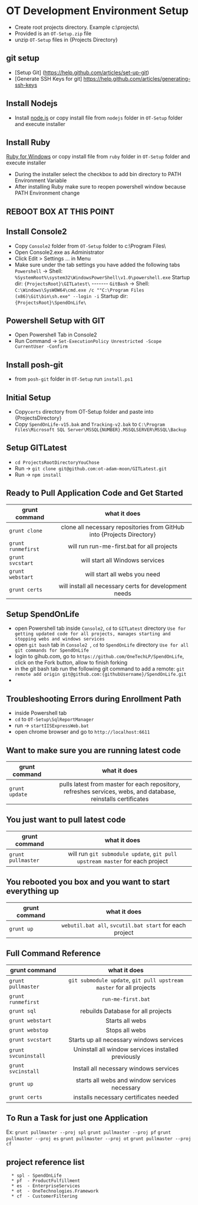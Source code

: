 OT Development Environment Setup
============================

* Create root projects directory. Example c:\projects\
* Provided is an `OT-Setup.zip` file
* unzip `OT-Setup` files in {Projects Directory}
      

git setup
---------
* [Setup Git] (https://help.github.com/articles/set-up-git)
* [Generate SSH Keys for git] https://help.github.com/articles/generating-ssh-keys

Install Nodejs
--------------
* Install [node.js](http://nodejs.org/) or copy install file from `nodejs` folder in `OT-Setup` folder and execute installer

Install Ruby
------------
[Ruby for Windows](http://rubyinstaller.org/) or copy install file from `ruby` folder in `OT-Setup` folder and execute installer

* During the installer select the checkbox to add bin directory to PATH Environment Variable
* After installing Ruby make sure to reopen powershell window because PATH Environment change

REBOOT BOX AT THIS POINT
------------------------

Install Console2
----------------

* Copy `Console2` folder from `OT-Setup` folder to c:\Program Files\
* Open Console2.exe as Administrator
* Click Edit > Settings ... in Menu
* Make sure under the tab settings you have added the following tabs
      `Powershell` -> Shell: `%SystemRoot%\system32\WindowsPowerShell\v1.0\powershell.exe`
                      Startup dir: `{ProjectsRoot}\GITLatest\`
      -------
      `GitBash`    -> Shell: `C:\Windows\SysWOW64\cmd.exe /c ""C:\Program Files (x86)\Git\bin\sh.exe" --login -i`
                      Startup dir: `{ProjectsRoot}\SpendOnLife\`

      
Powershell Setup with GIT
-------------------------
  

* Open Powershell Tab in Console2
* Run Command -> `Set-ExecutionPolicy Unrestricted -Scope CurrentUser -Confirm`

Install posh-git
----------------
* from `posh-git` folder in `OT-Setup` run `install.ps1` 

Initial Setup
-------------
* Copy`certs` directory from OT-Setup folder and paste into {ProjectsDirectory}
* Copy `SpendOnLife-v15.bak` and `Tracking-v2.bak` to `C:\Program Files\Microsoft SQL Server\MSSQL{NUMBER}.MSSQLSERVER\MSSQL\Backup`

Setup GITLatest
-------------
* `cd ProjectsRootDirectoryYouChose`
* Run -> `git clone git@github.com:ot-adam-moon/GITLatest.git`
* Run -> `npm install`

Ready to Pull Application Code and Get Started
----------------------------------------------

| grunt command | what it does  |
| ------------- |:-------------:|
| `grunt clone` | clone all necessary repositories from GitHub into {Projects Directory} |
| `grunt runmefirst` | will run run-me-first.bat for all projects |
| `grunt svcstart` | will start all Windows services |
| `grunt webstart` | will start all webs you need |
| `grunt certs` | will install all necessary certs for development needs |


Setup SpendOnLife
-----------------

* open Powershell tab inside `Console2`, `cd` to `GITLatest` directory `Use for getting updated code for all projects, manages starting and stopping webs and windows services`
* open `git bash` tab in `Console2 `, `cd` to `SpendOnLife` directory `Use for all git commands for SpendOnLife`
* login to gihub.com, go to `https://github.com/OneTechLP/SpendOnLife`, click on the Fork button, allow to finish forking
* in the git bash tab run the following git command to add a remote: `git remote add origin git@github.com:{githubUsername}/SpendOnLife.git `
* 

Troubleshooting Errors during Enrollment Path
---------------------------------------------
* inside Powershell tab
* `cd` to `OT-Setup\SqlReportManager`
* run -> `startIISExpressWeb.bat`
* open chrome browser and go to `http://localhost:6611`



   
Want to make sure you are running latest code
---------------------------------------------

| grunt command | what it does  |
| ------------- |:-------------:|
| `grunt update` | pulls latest from master for each repository, refreshes services, webs, and database, reinstalls certificates |

You just want to pull latest code
---------------------------------

| grunt command | what it does  |
| ------------- |:-------------:|
| `grunt pullmaster` | will run `git submodule update`, `git pull upstream master` for each project |

You rebooted you box and you want to start everything up
--------------------------------------------------------

| grunt command | what it does  |
| ------------- |:-------------:|
| `grunt up` | `webutil.bat all`, `svcutil.bat start` for each project|



Full Command Reference
-----------------------
| grunt command | what it does  |
| ------------- |:-------------:|
| `grunt pullmaster` | `git submodule update`, `git pull upstream master` for all projects |
| `grunt runmefirst` | `run-me-first.bat` |
| `grunt sql` | rebuilds Database for all projects |
| `grunt webstart` | Starts all webs|
| `grunt webstop` | Stops all webs |
| `grunt svcstart` | Starts up all necessary windows services |
| `grunt svcuninstall` | Uninstall all window services installed previously |
| `grunt svcinstall` | Install all necessary windows services |
| `grunt up` | starts all webs and window services necessary |
| `grunt certs` | installs necessary certificates needed |

To Run a Task for just one Application
--------------------------------------

Ex: 
   `grunt pullmaster --proj spl`
   `grunt pullmaster --proj pf`
   `grunt pullmaster --proj es`
   `grunt pullmaster --proj ot`
   `grunt pullmaster --proj cf`

project reference list
----------------------
      * spl - SpendOnLife
      * pf  - ProductFulfillment
      * es  - EnterpriseServices
      * ot  - OneTechnologies.Framework
      * cf  - CustomerFiltering




 



